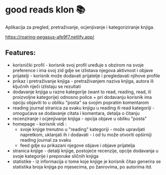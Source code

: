 # good reads klon :books:

Aplikacija za pregled, pretraživanje, ocjenjivanje i kategoriziranje knjiga.

https://roaring-pegasus-afe9f7.netlify.app/

## Features:

- korisnički profil - korisnik svoj profil uređuje s obzirom na svoje preference i ima svoj zid gdje se izlistava njegova aktivnost i objave
- prijatelji - korisnik može dodavati prijatelje i pregledavati njihove profile
- prikaz i pretraživanje knjiga - pretraživanjem naziva knjiga, autora ili ključnih riječi izlistaju se rezultati
- dodavanje knjiga u razne kategorije (want to read, reading, read, ili proizvoljne kategorije) odnosno police + pri dodavanju korisnik ima opciju objaviti to u obliku "posta" sa svojim popratim komentarom
- reading journal stranica za svaku knjigu u reading ili read kategoriji - omogućava se dodavanje citata i komentara, detalja o čitanju
- recenziranje i ocjenjivanje knjiga - opcija objave u obliku "posta"
- homepage - korisnik vidi :
  - svoje knjige trenutno u "reading" kategoriji - može upravljati napretkom, uklanjati ih i dodavati - i od tu može otvoriti opširniji reading journal za svaku
  - feed gdje su prikazani njegove objave i objave prijatelja
- stranica knjige - detalji knjige, postojeće recenzije, opcije dodavanja u svoje kategorije i preporuke sličnih knjiga
- statistike - iz informacija o tome koje knjige je korisnik čitao generira se statistika broja knjiga po mjesecima, po žanrovima, po autorima itd.
